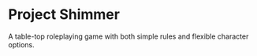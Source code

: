 # Project Shimmer

A table-top roleplaying game with both simple rules and flexible character options.
